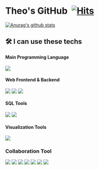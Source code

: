 <div>
  
  # Theo's GitHub&nbsp; [![Hits](https://hits.seeyoufarm.com/api/count/incr/badge.svg?url=https%3A%2F%2Fgithub.com%2FOH1107&count_bg=%2379C83D&title_bg=%23555555&icon=&icon_color=%23E7E7E7&title=hits&edge_flat=false)](https://hits.seeyoufarm.com)

</div>

<div>
  
  [![Anurag's github stats](https://github-readme-stats.vercel.app/api?username=OH1107)](https://github.com/anuraghazra/github-readme-stats)

</div>

<div>
  
  ## :hammer_and_wrench: I can use these techs
  #### Main Programming Language
  <img src="https://img.shields.io/badge/Python-3766AB?style=flat-square&logo=Python&logoColor=white"/></a>
  
  #### Web Frontend & Backend
  <img src="https://img.shields.io/badge/HTML5-E34F26?style=flat-square&logo=HTML5&logoColor=white"/></a>
  <img src="https://img.shields.io/badge/CSS3-1572B6?style=flat-square&logo=CSS3&logoColor=white"/></a>
  <img src="https://img.shields.io/badge/Django-092E20?style=flat-square&logo=Django&logoColor=white"/></a>
  
  #### SQL Tools
  <img src="https://img.shields.io/badge/SQLite-003B57?style=flat-square&logo=SQLite&logoColor=white"/></a>
  <img src="https://img.shields.io/badge/MySQL-4479A1?style=flat-square&logo=MySQL&logoColor=white"/></a>
  
  #### Visualization Tools
  <img src="https://img.shields.io/badge/PowerBI-F2C811?style=flat-square&logo=Power-BI&logoColor=white"/></a>
  
  ### Collaboration Tool
  <img src="https://img.shields.io/badge/Git-F05032?style=flat-square&logo=Git&logoColor=white"/></a>
  <img src="https://img.shields.io/badge/GitLab-FCA121?style=flat-square&logo=GitLab&logoColor=white"/></a>
  <img src="https://img.shields.io/badge/GitHub-181717?style=flat-square&logo=GitHub&logoColor=white"/></a>
  <img src="https://img.shields.io/badge/JiraSoftware-0052CC?style=flat-square&logo=Jira-Software&logoColor=white"/></a>
  <img src="https://img.shields.io/badge/Slack-4A154B?style=flat-square&logo=Slack&logoColor=white"/></a>
  <img src="https://img.shields.io/badge/Notion-000000?style=flat-square&logo=Notion&logoColor=white"/></a>
  <img src="https://img.shields.io/badge/Mattermost-0072C6?style=flat-square&logo=Mattermost&logoColor=white"/></a>

</div>




<!--
**OH1107/OH1107** is a ✨ _special_ ✨ repository because its `README.md` (this file) appears on your GitHub profile.

### 🌱 I’m currently learning __"Data Analysis"__
- Python, SQL, Machine Learning, NLP, fintech etc...

Here are some ideas to get you started:

- 🔭 I’m currently working on ...
- 🌱 I’m currently learning ...
- 👯 I’m looking to collaborate on ...
- 🤔 I’m looking for help with ...
- 💬 Ask me about ...
- 📫 How to reach me: ...
- 😄 Pronouns: ...
- ⚡ Fun fact: ...
-->
<!--### Hi there 👋
